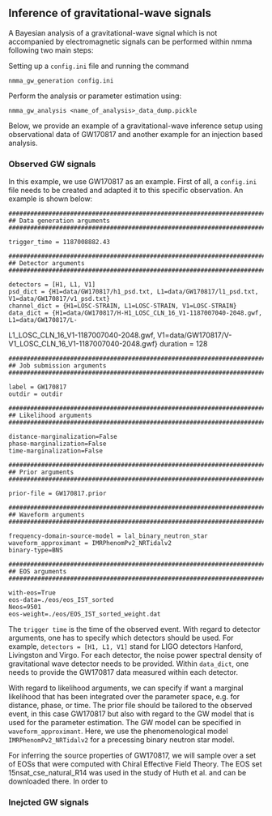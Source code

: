 ## Inference of gravitational-wave signals

A Bayesian analysis of a gravitational-wave signal which is not accompanied by electromagnetic signals can be performed within nmma following two main steps: 

Setting up a `config.ini` file and running the command

	nmma_gw_generation config.ini

Perform the analysis or parameter estimation using:

    nmma_gw_analysis <name_of_analysis>_data_dump.pickle

Below, we provide an example of a gravitational-wave inference setup using observational data of GW170817 and another example for an injection based analysis. 

### Observed GW signals

In this example, we use GW170817 as an example. First of all, a `config.ini` file needs to be created and adapted it to this specific observation. 
An example is shown below:

    ################################################################################
    ## Data generation arguments
    ################################################################################
    
    trigger_time = 1187008882.43
    
    ################################################################################
    ## Detector arguments
    ################################################################################
    
    detectors = [H1, L1, V1]
    psd_dict = {H1=data/GW170817/h1_psd.txt, L1=data/GW170817/l1_psd.txt, V1=data/GW170817/v1_psd.txt}
    channel_dict = {H1=LOSC-STRAIN, L1=LOSC-STRAIN, V1=LOSC-STRAIN}
    data_dict = {H1=data/GW170817/H-H1_LOSC_CLN_16_V1-1187007040-2048.gwf, L1=data/GW170817/L- 
 L1_LOSC_CLN_16_V1-1187007040-2048.gwf, V1=data/GW170817/V-V1_LOSC_CLN_16_V1-1187007040-2048.gwf}
 duration = 128
    
    ################################################################################
    ## Job submission arguments
    ################################################################################
    
    label = GW170817
    outdir = outdir
    
    ################################################################################
    ## Likelihood arguments
    ################################################################################
    
    distance-marginalization=False
    phase-marginalization=False
    time-marginalization=False
    
    ################################################################################
    ## Prior arguments
    ################################################################################
    
    prior-file = GW170817.prior
    
    ################################################################################
    ## Waveform arguments
    ################################################################################
    
    frequency-domain-source-model = lal_binary_neutron_star
    waveform_approximant = IMRPhenomPv2_NRTidalv2
    binary-type=BNS
    
    ################################################################################
    ## EOS arguments
    ################################################################################
    
    with-eos=True 
    eos-data=./eos/eos_IST_sorted 
    Neos=9501
    eos-weight=./eos/EOS_IST_sorted_weight.dat

The `trigger time` is the time of the observed event. With regard to detector arguments, one has to specify which detectors should be used. For example, `detectors = [H1, L1, V1]` stand for LIGO detectors Hanford, Livingston and Virgo. For each detector, the noise power spectral density of gravitational wave detector needs to be provided. Within `data_dict`, one needs to provide the GW170817 data measured within each detector.

With regard to likelihood arguments, we can specify if want a marginal likelihood that has been integrated over the parameter space, e.g. for distance, phase, or time. The prior file should be tailored to the observed event, in this case GW170817 but also with regard to the GW model that is used for the parameter estimation. The GW model can be specified in `waveform_approximant`. Here, we use the phenomenological model `IMRPhenomPv2_NRTidalv2` for a precessing binary neutron star model.

For inferring the source properties of GW170817, we will sample over a set of EOSs that were computed with Chiral Effective Field Theory. The EOS set 15nsat_cse_natural_R14 was used in the study of Huth et al. and can be downloaded there. In order to

### Inejcted GW signals
